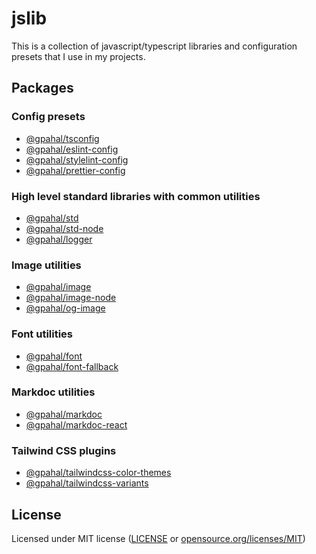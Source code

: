 # jslib

This is a collection of javascript/typescript libraries and configuration presets that I use in my projects.

## Packages

### Config presets

- [@gpahal/tsconfig](/packages/tsconfig/)
- [@gpahal/eslint-config](/packages/eslint-config)
- [@gpahal/stylelint-config](/packages/stylelint-config)
- [@gpahal/prettier-config](/packages/prettier-config)

### High level standard libraries with common utilities

- [@gpahal/std](/packages/std)
- [@gpahal/std-node](/packages/std-node)
- [@gpahal/logger](/packages/logger)

### Image utilities

- [@gpahal/image](/packages/image)
- [@gpahal/image-node](/packages/image-node)
- [@gpahal/og-image](/packages/og-image)

### Font utilities

- [@gpahal/font](/packages/font)
- [@gpahal/font-fallback](/packages/font-fallback)

### Markdoc utilities

- [@gpahal/markdoc](/packages/markdoc)
- [@gpahal/markdoc-react](/packages/markdoc-react)

### Tailwind CSS plugins

- [@gpahal/tailwindcss-color-themes](/packages/tailwindcss-color-themes)
- [@gpahal/tailwindcss-variants](/packages/tailwindcss-variants)

## License

Licensed under MIT license ([LICENSE](LICENSE) or [opensource.org/licenses/MIT](https://opensource.org/licenses/MIT))
